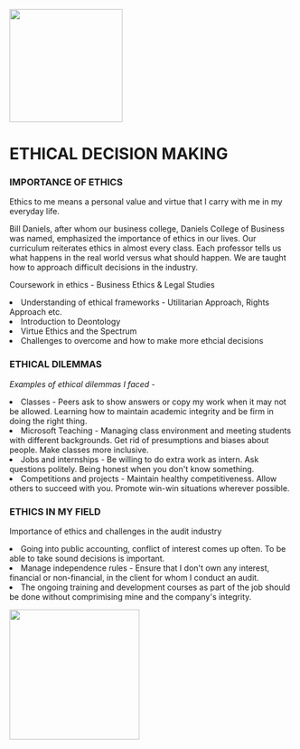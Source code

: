 <a href='https://github.com/Ruchita-Raghu/ruchita-raghu-portfolio#daniels-distinction-portfolio'><img src="https://user-images.githubusercontent.com/116829793/226443427-94c192b2-3c02-4a29-a2a8-e1b26aca6cd7.png" width=200> </a>
# ETHICAL DECISION MAKING

### IMPORTANCE OF ETHICS
<p> Ethics to me means a personal value and virtue that I carry with me in my everyday life. </p>
<p> Bill Daniels, after whom our business college, Daniels College of Business was named, emphasized the importance of ethics in our lives. Our curriculum reiterates ethics in almost every class. Each professor tells us what happens in the real world versus what should happen. We are taught how to approach difficult decisions in the industry. </p>
<p> Coursework in ethics - Business Ethics & Legal Studies </p>
<li> Understanding of ethical frameworks - Utilitarian Approach, Rights Approach etc. </li>
<li> Introduction to Deontology </li>
<li> Virtue Ethics and the Spectrum </li>
<li> Challenges to overcome and how to make more ethcial decisions </li>

### ETHICAL DILEMMAS
<i> Examples of ethical dilemmas I faced - </i>
<li> Classes - Peers ask to show answers or copy my work when it may not be allowed. Learning how to maintain academic integrity and be firm in doing the right thing. </li>
<li> Microsoft Teaching - Managing class environment and meeting students with different backgrounds. Get rid of presumptions and biases about people. Make classes more inclusive. </li>
<li> Jobs and internships - Be willing to do extra work as intern. Ask questions politely. Being honest when you don't know something. </li>
<li> Competitions and projects - Maintain healthy competitiveness. Allow others to succeed with you. Promote win-win situations wherever possible. </li>

### ETHICS IN MY FIELD
<p> Importance of ethics and challenges in the audit industry </p>
<li> Going into public accounting, conflict of interest comes up often. To be able to take sound decisions is important. </li>
<li> Manage independence rules - Ensure that I don't own any interest, financial or non-financial, in the client for whom I conduct an audit. </li>
<li> The ongoing training and development courses as part of the job should be done without comprimising mine and the company's integrity. </li>

<a href='https://github.com/Ruchita-Raghu/ruchita-raghu-portfolio/blob/main/Ethical%20Decision%20Making/Ethical%20Dilemmas%20&%20Decision%20Making.md#ethical-decision-making'> <img src="https://user-images.githubusercontent.com/116829793/226444715-037051b9-7b32-495b-a068-1e3ff700ac62.png" width=230 /> </a>
